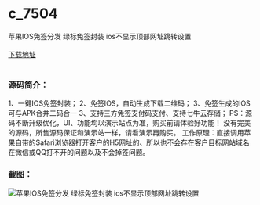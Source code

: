 # c_7504
苹果IOS免签分发 绿标免签封装 ios不显示顶部网址跳转设置
<br/></br>
[下载地址](https://www.uuid2.com/7504.html "下载地址")
<br/></br>
<h3>源码简介：</h3>
<p>1、一键IOS免签封装；
2、免签IOS，自动生成下载二维码；
3、免签生成的IOS可与APK合并二码合一
3、支持三方免签支付码支付、支持七牛云存储；
PS：源码不断升级优化，UI、功能均以演示站点为准，购买前请体验好功能！
没有完美的源码，所售源码保证和演示站一样，请看演示再购买。
工作原理：直接调用苹果自带的Safari浏览器打开客户的H5网址的、所以也不会存在客户目标网站域名在微信或QQ打不开的问题以及不会掉签问题。<p>
<h3>截图：</h3>
<img src="https://www.uuid2.com/wp-content/uploads/img/uimage/18961633755697.gif" alt="苹果IOS免签分发 绿标免签封装 ios不显示顶部网址跳转设置">
